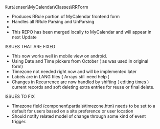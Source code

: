 KurtJensen\MyCalendar\Classes\RRForm
- Produces RRule portion of MyCalendar frontend form
- Handles all RRule Parsing and UnParsing
- 
- This REPO has been merged locally to MyCalendar and will appear in next Update

ISSUES THAT ARE FIXED
 - This now works well in mobile view on android.
 - Using Date and Time pickers from October ( as was used in original form)
 - Timezone not needed right now and will be implemented later
 - Labels are in LANG files ( Arrays still need help )
 - Changes in Recurrence are now handled by shifting ( editing times ) current records and soft deleting extra entries for reuse or final delete.

ISSUES TO FIX
 - Timezone field (component\partials\timezone.htm) needs to be set to a default for users based on a site preference or user location
 - Should notify related model of change through some  kind of event trigger.
